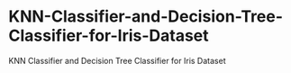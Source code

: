 # KNN-Classifier-and-Decision-Tree-Classifier-for-Iris-Dataset
KNN Classifier and Decision Tree Classifier for Iris Dataset
